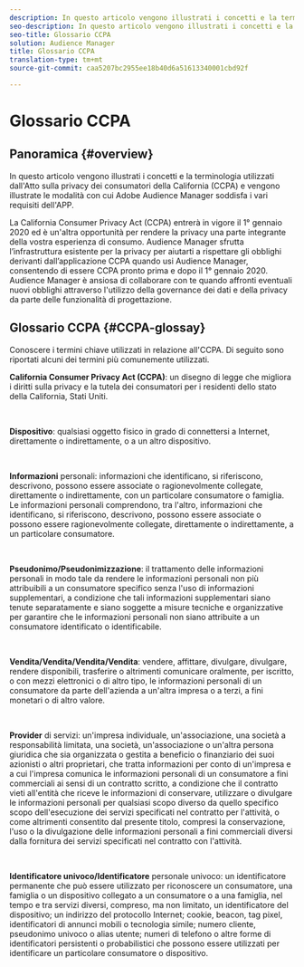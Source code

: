 ```yaml
---
description: In questo articolo vengono illustrati i concetti e la terminologia utilizzati dall'Atto sulla privacy dei consumatori della California (CCPA) e vengono illustrate le modalità con cui Adobe Audience Manager soddisfa i vari requisiti dell'APP.
seo-description: In questo articolo vengono illustrati i concetti e la terminologia utilizzati dall'Atto sulla privacy dei consumatori della California (CCPA) e vengono illustrate le modalità con cui Adobe Audience Manager soddisfa i vari requisiti dell'APP.
seo-title: Glossario CCPA
solution: Audience Manager
title: Glossario CCPA
translation-type: tm+mt
source-git-commit: caa5207bc2955ee18b40d6a51613340001cbd92f

---
```



# Glossario CCPA

## Panoramica {#overview}

In questo articolo vengono illustrati i concetti e la terminologia utilizzati dall'Atto sulla privacy dei consumatori della California (CCPA) e vengono illustrate le modalità con cui Adobe Audience Manager soddisfa i vari requisiti dell'APP.

La California Consumer Privacy Act (CCPA) entrerà in vigore il 1° gennaio 2020 ed è un'altra opportunità per rendere la privacy una parte integrante della vostra esperienza di consumo. Audience Manager sfrutta l’infrastruttura esistente per la privacy per aiutarti a rispettare gli obblighi derivanti dall’applicazione CCPA quando usi Audience Manager, consentendo di essere CCPA pronto prima e dopo il 1° gennaio 2020. Audience Manager è ansiosa di collaborare con te quando affronti eventuali nuovi obblighi attraverso l'utilizzo della governance dei dati e della privacy da parte delle funzionalità di progettazione.

## Glossario CCPA {#CCPA-glossay}

Conoscere i termini chiave utilizzati in relazione all'CCPA. Di seguito sono riportati alcuni dei termini più comunemente utilizzati.

**California Consumer Privacy Act (CCPA)**: un disegno di legge che migliora i diritti sulla privacy e la tutela dei consumatori per i residenti dello stato della California, Stati Uniti.

 

**Dispositivo**: qualsiasi oggetto fisico in grado di connettersi a Internet, direttamente o indirettamente, o a un altro dispositivo.

 

**Informazioni** personali: informazioni che identificano, si riferiscono, descrivono, possono essere associate o ragionevolmente collegate, direttamente o indirettamente, con un particolare consumatore o famiglia. Le informazioni personali comprendono, tra l'altro, informazioni che identificano, si riferiscono, descrivono, possono essere associate o possono essere ragionevolmente collegate, direttamente o indirettamente, a un particolare consumatore.

 

**Pseudonimo/Pseudonimizzazione**: il trattamento delle informazioni personali in modo tale da rendere le informazioni personali non più attribuibili a un consumatore specifico senza l'uso di informazioni supplementari, a condizione che tali informazioni supplementari siano tenute separatamente e siano soggette a misure tecniche e organizzative per garantire che le informazioni personali non siano attribuite a un consumatore identificato o identificabile.

 

**Vendita/Vendita/Vendita/Vendita**: vendere, affittare, divulgare, divulgare, rendere disponibili, trasferire o altrimenti comunicare oralmente, per iscritto, o con mezzi elettronici o di altro tipo, le informazioni personali di un consumatore da parte dell'azienda a un'altra impresa o a terzi, a fini monetari o di altro valore.

 

**Provider** di servizi: un'impresa individuale, un'associazione, una società a responsabilità limitata, una società, un'associazione o un'altra persona giuridica che sia organizzata o gestita a beneficio o finanziario dei suoi azionisti o altri proprietari, che tratta informazioni per conto di un'impresa e a cui l'impresa comunica le informazioni personali di un consumatore a fini commerciali ai sensi di un contratto scritto, a condizione che il contratto vieti all'entità che riceve le informazioni di conservare, utilizzare o divulgare le informazioni personali per qualsiasi scopo diverso da quello specifico scopo dell'esecuzione dei servizi specificati nel contratto per l'attività, o come altrimenti consentito dal presente titolo, compresi la conservazione, l'uso o la divulgazione delle informazioni personali a fini commerciali diversi dalla fornitura dei servizi specificati nel contratto con l'attività.

 

**Identificatore univoco/Identificatore** personale univoco: un identificatore permanente che può essere utilizzato per riconoscere un consumatore, una famiglia o un dispositivo collegato a un consumatore o a una famiglia, nel tempo e tra servizi diversi, compreso, ma non limitato, un identificatore del dispositivo; un indirizzo del protocollo Internet; cookie, beacon, tag pixel, identificatori di annunci mobili o tecnologia simile; numero cliente, pseudonimo univoco o alias utente; numeri di telefono o altre forme di identificatori persistenti o probabilistici che possono essere utilizzati per identificare un particolare consumatore o dispositivo.
